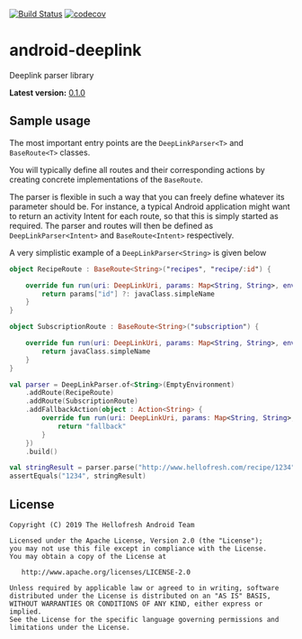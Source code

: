 [![Build Status](https://travis-ci.org/hellofresh/android-deeplink.svg?branch=master)](https://travis-ci.org/hellofresh/android-deeplink) [![codecov](https://codecov.io/gh/hellofresh/android-deeplink/branch/master/graph/badge.svg?token=pYXRTssjCY)](https://codecov.io/gh/hellofresh/android-deeplink)

# android-deeplink

Deeplink parser library

**Latest version:** [0.1.0](https://github.com/hellofresh/android-deeplink/blob/master/CHANGELOG.md#0.1.0)

## Sample usage
The most important entry points are the `DeepLinkParser<T>` and `BaseRoute<T>` classes.

You will typically define all routes and their corresponding actions by creating 
concrete implementations of the `BaseRoute`.

The parser is flexible in such a way that you can freely define whatever its parameter should be. 
For instance, a typical Android application might want to return an activity Intent for each route, 
so that this is simply started as required. The parser and routes will then be defined as 
`DeepLinkParser<Intent>` and `BaseRoute<Intent>` respectively.

A very simplistic example of a `DeepLinkParser<String>` is given below

```kotlin
object RecipeRoute : BaseRoute<String>("recipes", "recipe/:id") {

    override fun run(uri: DeepLinkUri, params: Map<String, String>, environment: Environment): String {
        return params["id"] ?: javaClass.simpleName
    }
}

object SubscriptionRoute : BaseRoute<String>("subscription") {

    override fun run(uri: DeepLinkUri, params: Map<String, String>, environment: Environment): String {
        return javaClass.simpleName
    }
}

val parser = DeepLinkParser.of<String>(EmptyEnvironment)
    .addRoute(RecipeRoute)
    .addRoute(SubscriptionRoute)
    .addFallbackAction(object : Action<String> {
        override fun run(uri: DeepLinkUri, params: Map<String, String>, environment: Environment): String {
            return "fallback"
        }
    })
    .build()

val stringResult = parser.parse("http://www.hellofresh.com/recipe/1234")
assertEquals("1234", stringResult)
```

License
-------

    Copyright (C) 2019 The Hellofresh Android Team

    Licensed under the Apache License, Version 2.0 (the "License");
    you may not use this file except in compliance with the License.
    You may obtain a copy of the License at

       http://www.apache.org/licenses/LICENSE-2.0

    Unless required by applicable law or agreed to in writing, software
    distributed under the License is distributed on an "AS IS" BASIS,
    WITHOUT WARRANTIES OR CONDITIONS OF ANY KIND, either express or implied.
    See the License for the specific language governing permissions and
    limitations under the License.
